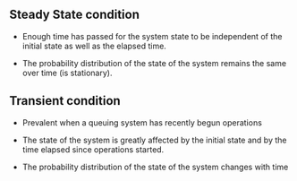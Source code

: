 ## Steady State condition
- Enough time has passed for the system state to be 
  independent of the initial state as well as the elapsed time.
  
- The probability distribution of the state of the system remains
  the same over time (is stationary).

## Transient condition
- Prevalent when a queuing system has recently begun operations
  
- The state of the system is greatly affected by the initial state
  and by the time elapsed since operations started.
  
- The probability distribution of the state of the system changes with time